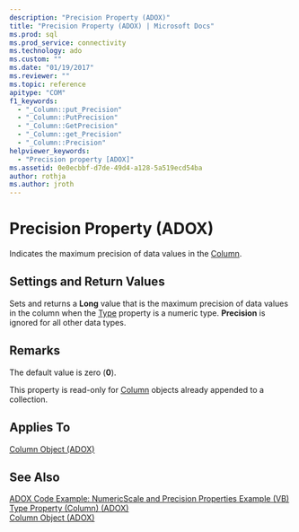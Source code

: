 ```yaml
---
description: "Precision Property (ADOX)"
title: "Precision Property (ADOX) | Microsoft Docs"
ms.prod: sql
ms.prod_service: connectivity
ms.technology: ado
ms.custom: ""
ms.date: "01/19/2017"
ms.reviewer: ""
ms.topic: reference
apitype: "COM"
f1_keywords: 
  - "_Column::put_Precision"
  - "_Column::PutPrecision"
  - "_Column::GetPrecision"
  - "_Column::get_Precision"
  - "_Column::Precision"
helpviewer_keywords: 
  - "Precision property [ADOX]"
ms.assetid: 0e0ecbbf-d7de-49d4-a128-5a519ecd54ba
author: rothja
ms.author: jroth
---
```

# Precision Property (ADOX)
Indicates the maximum precision of data values in the [Column](./column-object-adox.md).  
  
## Settings and Return Values  
 Sets and returns a **Long** value that is the maximum precision of data values in the column when the [Type](./type-property-column-adox.md) property is a numeric type. **Precision** is ignored for all other data types.  
  
## Remarks  
 The default value is zero (**0**).  
  
 This property is read-only for [Column](./column-object-adox.md) objects already appended to a collection.  
  
## Applies To  
 [Column Object (ADOX)](./column-object-adox.md)  
  
## See Also  
 [ADOX Code Example: NumericScale and Precision Properties Example (VB)](./adox-code-example-numericscale-and-precision-properties-example-vb.md)   
 [Type Property (Column) (ADOX)](./type-property-column-adox.md)   
 [Column Object (ADOX)](./column-object-adox.md)